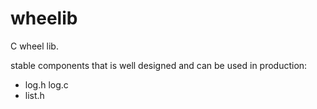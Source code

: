 # wheelib

C wheel lib.

stable components that is well designed and can be used in production:
- log.h log.c
- list.h